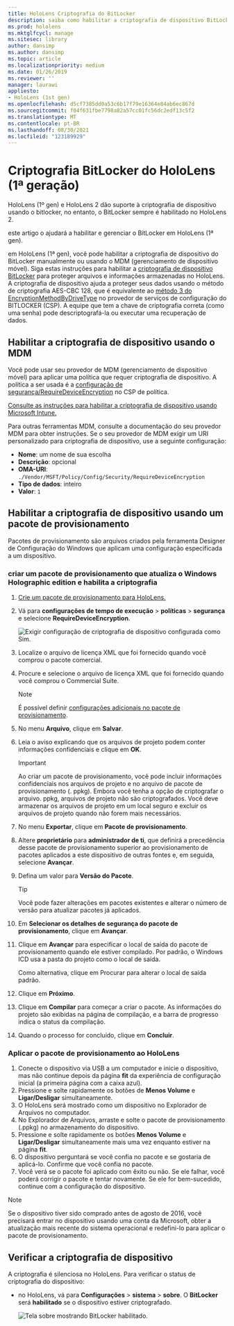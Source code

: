 ```yaml
---
title: HoloLens Criptografia do BitLocker
description: saiba como habilitar a criptografia de dispositivo BitLocker para proteger arquivos armazenados em seus HoloLens dispositivos de realidade misturada.
ms.prod: hololens
ms.mktglfcycl: manage
ms.sitesec: library
author: dansimp
ms.author: dansimp
ms.topic: article
ms.localizationpriority: medium
ms.date: 01/26/2019
ms.reviewer: ''
manager: laurawi
appliesto:
- HoloLens (1st gen)
ms.openlocfilehash: d5cf7385dd0a53c6b17f79e16364e84ab6ec867d
ms.sourcegitcommit: f04f631fbe7798a82a57cc01fc56dc2edf13c5f2
ms.translationtype: MT
ms.contentlocale: pt-BR
ms.lasthandoff: 08/30/2021
ms.locfileid: "123189929"
---
```

# <a name="hololens-1st-gen-bitlocker-encryption"></a>Criptografia BitLocker do HoloLens (1ª geração)

HoloLens (1º gen) e HoloLens 2 dão suporte à criptografia de dispositivo usando o bitlocker, no entanto, o BitLocker sempre é habilitado no HoloLens 2.

este artigo o ajudará a habilitar e gerenciar o BitLocker em HoloLens (1ª gen).

em HoloLens (1ª gen), você pode habilitar a criptografia de dispositivo do BitLocker manualmente ou usando o MDM (gerenciamento de dispositivo móvel). Siga estas instruções para habilitar a [criptografia de dispositivo BitLocker](/windows/security/information-protection/bitlocker/bitlocker-device-encryption-overview-windows-10#bitlocker-device-encryption) para proteger arquivos e informações armazenadas no HoloLens. A criptografia de dispositivo ajuda a proteger seus dados usando o método de criptografia AES-CBC 128, que é equivalente ao [método 3 do EncryptionMethodByDriveType](/windows/client-management/mdm/bitlocker-csp#encryptionmethodbydrivetype) no provedor de serviços de configuração do BITLOCKER (CSP). A equipe que tem a chave de criptografia correta (como uma senha) pode descriptografá-la ou executar uma recuperação de dados.

## <a name="enable-device-encryption-using-mdm"></a>Habilitar a criptografia de dispositivo usando o MDM

Você pode usar seu provedor de MDM (gerenciamento de dispositivo móvel) para aplicar uma política que requer criptografia de dispositivo. A política a ser usada é a [configuração de segurança/RequireDeviceEncryption](/windows/client-management/mdm/policy-csp-security#security-requiredeviceencryption) no CSP de política.

[Consulte as instruções para habilitar a criptografia de dispositivo usando Microsoft Intune.](/intune/compliance-policy-create-windows#windows-holographic-for-business)

Para outras ferramentas MDM, consulte a documentação do seu provedor MDM para obter instruções. Se o seu provedor de MDM exigir um URI personalizado para criptografia de dispositivo, use a seguinte configuração:

- **Nome**: um nome de sua escolha
- **Descrição**: opcional
- **OMA-URI**: `./Vendor/MSFT/Policy/Config/Security/RequireDeviceEncryption`
- **Tipo de dados**: inteiro
- **Valor**: `1`

## <a name="enable-device-encryption-using-a-provisioning-package"></a>Habilitar a criptografia de dispositivo usando um pacote de provisionamento

Pacotes de provisionamento são arquivos criados pela ferramenta Designer de Configuração do Windows que aplicam uma configuração especificada a um dispositivo. 

### <a name="create-a-provisioning-package-that-upgrades-the-windows-holographic-edition-and-enables-encryption"></a>criar um pacote de provisionamento que atualiza o Windows Holographic edition e habilita a criptografia

1. [Crie um pacote de provisionamento para HoloLens.](hololens-provisioning.md)
1. Vá para **configurações de tempo de execução**  >  **políticas**  >  **segurança** e selecione **RequireDeviceEncryption**.

    ![Exigir configuração de criptografia de dispositivo configurada como Sim.](images/device-encryption.png)

1. Localize o arquivo de licença XML que foi fornecido quando você comprou o pacote comercial.

1. Procure e selecione o arquivo de licença XML que foi fornecido quando você comprou o Commercial Suite.
    > [!NOTE]
    > É possível definir [configurações adicionais no pacote de provisionamento](hololens-provisioning.md).

1. No menu **Arquivo**, clique em **Salvar**. 

1. Leia o aviso explicando que os arquivos de projeto podem conter informações confidenciais e clique em **OK**.

    > [!IMPORTANT]
    > Ao criar um pacote de provisionamento, você pode incluir informações confidenciais nos arquivos de projeto e no arquivo de pacote de provisionamento (. ppkg). Embora você tenha a opção de criptografar o arquivo. ppkg, arquivos de projeto não são criptografados. Você deve armazenar os arquivos de projeto em um local seguro e excluir os arquivos de projeto quando não forem mais necessários.

1. No menu **Exportar**, clique em **Pacote de provisionamento**.
1. Altere **proprietário** para **administrador de ti**, que definirá a precedência desse pacote de provisionamento superior ao provisionamento de pacotes aplicados a este dispositivo de outras fontes e, em seguida, selecione **Avançar**.
1. Defina um valor para **Versão do Pacote**.

    > [!TIP]
    > Você pode fazer alterações em pacotes existentes e alterar o número de versão para atualizar pacotes já aplicados.

1. Em **Selecionar os detalhes de segurança do pacote de provisionamento**, clique em **Avançar**.
1. Clique em **Avançar** para especificar o local de saída do pacote de provisionamento quando ele estiver compilado. Por padrão, o Windows ICD usa a pasta do projeto como o local de saída.

    Como alternativa, clique em Procurar para alterar o local de saída padrão.

1. Clique em **Próximo**.
1. Clique em **Compilar** para começar a criar o pacote. As informações do projeto são exibidas na página de compilação, e a barra de progresso indica o status da compilação.
1. Quando o processo for concluído, clique em **Concluir**.

### <a name="apply-the-provisioning-package-to-hololens"></a>Aplicar o pacote de provisionamento ao HoloLens

1. Conecte o dispositivo via USB a um computador e inicie o dispositivo, mas não continue depois da página **fit** da experiência de configuração inicial (a primeira página com a caixa azul).
1. Pressione e solte rapidamente os botões de **Menos Volume** e **Ligar/Desligar** simultaneamente.
1. O HoloLens será mostrado como um dispositivo no Explorador de Arquivos no computador.
1. No Explorador de Arquivos, arraste e solte o pacote de provisionamento (.ppkg) no armazenamento do dispositivo.
1. Pressione e solte rapidamente os botões **Menos Volume** e **Ligar/Desligar** simultaneamente mais uma vez enquanto estiver na página **fit**.
1. O dispositivo perguntará se você confia no pacote e se gostaria de aplicá-lo. Confirme que você confia no pacote.
1. Você verá se o pacote foi aplicado com êxito ou não. Se ele falhar, você poderá corrigir o pacote e tentar novamente. Se ele for bem-sucedido, continue com a configuração do dispositivo.

> [!NOTE]
> Se o dispositivo tiver sido comprado antes de agosto de 2016, você precisará entrar no dispositivo usando uma conta da Microsoft, obter a atualização mais recente do sistema operacional e redefini-lo para aplicar o pacote de provisionamento.

## <a name="verify-device-encryption"></a>Verificar a criptografia de dispositivo

A criptografia é silenciosa no HoloLens. Para verificar o status de criptografia do dispositivo:

- no HoloLens, vá para **Configurações**  >  **sistema**  >  **sobre**. O **BitLocker** será **habilitado** se o dispositivo estiver criptografado. 

    ![Tela sobre mostrando BitLocker habilitado.](images/about-encryption.png)
